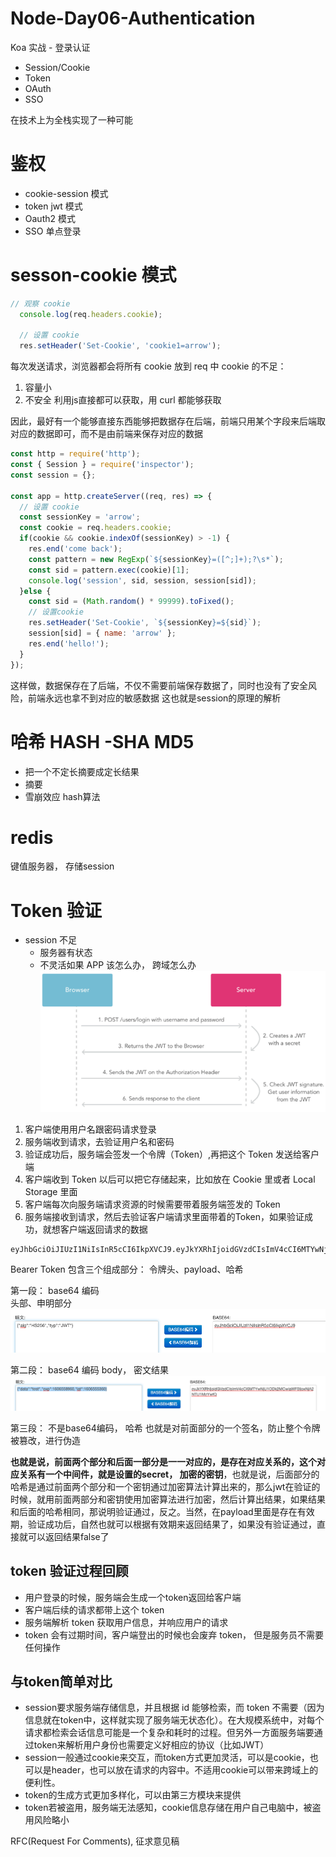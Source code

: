 # Node-Day06-Authentication
Koa 实战 - 登录认证
- Session/Cookie
- Token
- OAuth
- SSO

在技术上为全栈实现了一种可能

# 鉴权
- cookie-session 模式
- token jwt 模式
- Oauth2 模式
- SSO 单点登录

# sesson-cookie 模式
```js
// 观察 cookie
  console.log(req.headers.cookie);

  // 设置 cookie
  res.setHeader('Set-Cookie', 'cookie1=arrow');
```
每次发送请求，浏览器都会将所有 cookie 放到 req 中
cookie 的不足：
1. 容量小
2. 不安全
  利用js直接都可以获取，用 curl 都能够获取

因此，最好有一个能够直接东西能够把数据存在后端，前端只用某个字段来后端取对应的数据即可，而不是由前端来保存对应的数据
```js
const http = require('http');
const { Session } = require('inspector');
const session = {};

const app = http.createServer((req, res) => {
  // 设置 cookie
  const sessionKey = 'arrow';
  const cookie = req.headers.cookie;
  if(cookie && cookie.indexOf(sessionKey) > -1) {
    res.end('come back');
    const pattern = new RegExp(`${sessionKey}=([^;]+);?\s*`);
    const sid = pattern.exec(cookie)[1];
    console.log('session', sid, session, session[sid]);
  }else {
    const sid = (Math.random() * 99999).toFixed();
    // 设置cookie
    res.setHeader('Set-Cookie', `${sessionKey}=${sid}`);
    session[sid] = { name: 'arrow' };
    res.end('hello!');
  }
});
```
这样做，数据保存在了后端，不仅不需要前端保存数据了，同时也没有了安全风险，前端永远也拿不到对应的敏感数据
这也就是session的原理的解析

# 哈希 HASH -SHA MD5
- 把一个不定长摘要成定长结果
- 摘要
- 雪崩效应
hash算法

# redis
键值服务器， 存储session

# Token 验证
- session 不足
  - 服务器有状态
  - 不灵活如果 APP 该怎么办， 跨域怎么办
![token-process](./img/token-process.png)
1. 客户端使用用户名跟密码请求登录
2. 服务端收到请求，去验证用户名和密码
3. 验证成功后，服务端会签发一个令牌（Token）,再把这个 Token 发送给客户端
4. 客户端收到 Token 以后可以把它存储起来，比如放在 Cookie 里或者 Local Storage 里面
5. 客户端每次向服务端请求资源的时候需要带着服务端签发的 Token
6. 服务端接收到请求，然后去验证客户端请求里面带着的Token，如果验证成功，就想客户端返回请求的数据

```bash
eyJhbGciOiJIUzI1NiIsInR5cCI6IkpXVCJ9.eyJkYXRhIjoidGVzdCIsImV4cCI6MTYwNjU1ODk2MCwiaWF0IjoxNjA2NTU1MzYwfQ.OdiZ-tJfQ1-X3PcG2hl7OKmU-gOF-jB6DG49xIwZwBw
```
Bearer Token 包含三个组成部分： 令牌头、payload、哈希

第一段： base64 编码   
头部、申明部分
![jwt-01](./img/jwt-01.png)

第二段： base64 编码
body， 密文结果
![jwt-02](./img/jwt-02.png)

第三段： 不是base64编码， 哈希
也就是对前面部分的一个签名，防止整个令牌被篡改，进行伪造

**也就是说，前面两个部分和后面一部分是一一对应的，是存在对应关系的，这个对应关系有一个中间件，就是设置的secret， 加密的密钥**，也就是说，后面部分的哈希是通过前面两个部分和一个密钥通过加密算法计算出来的，那么jwt在验证的时候，就用前面两部分和密钥使用加密算法进行加密，然后计算出结果，如果结果和后面的哈希相同，那说明验证通过，反之。当然，在payload里面是存在有效期，验证成功后，自然也就可以根据有效期来返回结果了，如果没有验证通过，直接就可以返回结果false了

## token 验证过程回顾
- 用户登录的时候，服务端会生成一个token返回给客户端
- 客户端后续的请求都带上这个 token
- 服务端解析 token 获取用户信息，并响应用户的请求
- token 会有过期时间，客户端登出的时候也会废弃 token， 但是服务员不需要任何操作

## 与token简单对比
- session要求服务端存储信息，并且根据 id 能够检索，而 token 不需要（因为信息就在token中，这样就实现了服务端无状态化）。在大规模系统中，对每个请求都检索会话信息可能是一个复杂和耗时的过程。但另外一方面服务端要通过token来解析用户身份也需要定义好相应的协议（比如JWT）
- session一般通过cookie来交互，而token方式更加灵活，可以是cookie，也可以是header，也可以放在请求的内容中。不适用cookie可以带来跨域上的便利性。
- token的生成方式更加多样化，可以由第三方模块来提供
- token若被盗用，服务端无法感知，cookie信息存储在用户自己电脑中，被盗用风险略小


RFC(Request For Comments), 征求意见稿